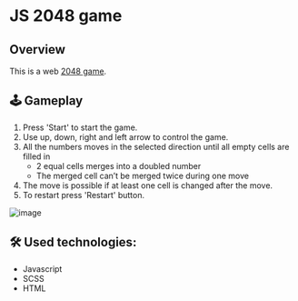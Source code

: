 # JS 2048 game

## Overview
 This is a web [2048 game](https://elinabahirova.github.io/js_2048-game/).
 
 ## 🕹️ Gameplay
 1. Press 'Start' to start the game.
 2. Use up, down, right and left arrow to control the game.
 3. All the numbers moves in the selected direction until all empty cells are filled in
    - 2 equal cells merges into a doubled number
    - The merged cell can’t be merged twice during one move
 4. The move is possible if at least one cell is changed after the move.
 5. To restart press 'Restart' button.
 
 ![image](https://user-images.githubusercontent.com/104986464/208085631-9828dd51-892e-4a48-b15c-1adbf2278043.png)
 

## 🛠️ Used technologies:
  * Javascript
  * SCSS
  * HTML
